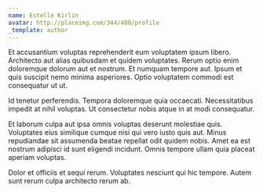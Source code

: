 ```yaml
---
name: Estelle Kirlin
avatar: http://placeimg.com/344/480/profile
_template: author
---
```

Et accusantium voluptas reprehenderit eum voluptatem ipsum libero. Architecto aut alias quibusdam et quidem voluptates. Rerum optio enim doloremque dolorum aut et nostrum. Et numquam tempore aut. Ipsum et quis suscipit nemo minima asperiores. Optio voluptatem commodi est consequatur ut ut.
  
Id tenetur perferendis. Tempora doloremque quia occaecati. Necessitatibus impedit at nihil voluptas. Ut consectetur nobis atque in at modi consequatur.
  
Et laborum culpa aut ipsa omnis voluptas deserunt molestiae quis. Voluptates eius similique cumque nisi qui vero iusto quis aut. Minus repudiandae sit assumenda beatae repellat odit quidem nobis. Amet ea est nostrum adipisci id sunt eligendi incidunt. Omnis tempore ullam quia placeat aperiam voluptas.
  
Dolor et officiis et sequi rerum. Voluptates nesciunt qui hic tempore. Autem sunt rerum culpa architecto rerum ab.

